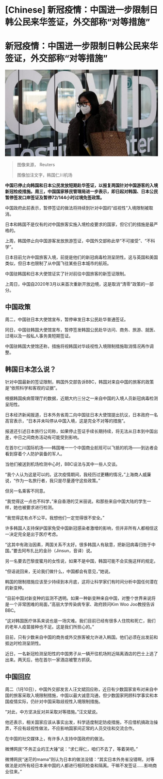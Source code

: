 # [Chinese] 新冠疫情：中国进一步限制日韩公民来华签证，外交部称“对等措施”

#  新冠疫情：中国进一步限制日韩公民来华签证，外交部称“对等措施”



![韩国仁川机场](_128247082_b1709c3ebfd6ef9e036db75097604d25186c347c0_0_5864_39091000x667.jpg)

> 图像来源，  Reuters
>
> 图像加注文字，韩国仁川机场

**中国已停止向韩国和日本公民发放短期赴华签证，以报复两国针对中国游客的入境新冠检疫措施。周三，中国国家移民管理局进一步表示，即日起对韩国、日本公民暂停签发口岸签证及暂停72/144小时过境免签政策。**

中国政府此前表示，暂停签证的做法将持续到针对中国的“歧视性”入境限制被取消。

日本和韩国不是仅有的对中国旅客实施入境检疫要求的国家，但它们的措施是最严格的。

上周，韩国停止向中国游客发放旅游签证，中国外交部称此举“不可接受”、“不科学”。

日本目前允许中国旅客入境，前提是他们的新冠病毒检测呈阴性。这与英国和美国类似，但日本也限制了从中国飞往某些日本城市的航班。

中国驻韩国和日本大使馆证实了针对前往中国旅客的新签证限制。

上周日，中国自2020年3月以来首次重新开放边境，这是取消“清零”政策的一部分。


##  中国政策

周二，中国驻日本大使馆宣布，暂停审发日本公民赴华普通签证。

同日，中国驻韩国大使馆宣布，暂停签发韩国公民赴华访问、商务、旅游、就医、过境以及一般私人事务类短期签证。

中国驻韩国大使馆还称，措施将视韩国对华歧视性入境限制措施取消情况再作调整。

##  韩国日本怎么说？

针对中国最新的签证限制，韩国外交部告诉BBC，韩国对来自中国的旅客的政策是“依照科学和客观的证据”。

根据韩国疾病管理厅的数据，近期大约三分之一来自中国的入境人员新冠病毒检测呈阳性。

日本经济新闻报道，日本外务省周二向中国驻日本大使馆提出抗议，日本政府一名高官表示，“日本并未叫停从中国入境，这是完全不对等的措施”。

报道还引述日本旅行公司称，如果停止签证手续长期持续，将无法从日本到中国出差，中日之间商务活动有可能受到影响。


在首尔仁川国际机场——韩国唯一一个中国商业航班可以飞抵的机场——到达者会看到穿着个人防护装备的军人。

当他们被送到机场检测中心时，BBC设法与其中一些人交谈。

“我个人认为这是可以的。这次疫情期间，我经历过更糟的情况，”上海商人威廉说，“作为一名旅行者，我只是尽量遵守这些政策。”

但另一名乘客不同意。

“我觉得这一点也不科学，”来自香港的艾米丽说。和那些来自中国大陆的学生一样，她也被要求进行检测。

“我觉得这有点不公平。我想他们一定觉得很不安全。”

许多韩国人支持保护国家免受中国新冠感染者激增的影响，但并非所有人都相信这一决定完全是出于医疗考虑。

“这其中有政治因素，两国关系不太好。很多韩国人有敌意，把新冠病毒归咎于中国。”要去阿布扎比的金孙（Jinsun，音译）说。

另一名要去巴黎度蜜月的女性说，如果不是中国，韩国可能不会实施这样的规定。

“但话说回来，无论我们做什么，中国都会有意见，”她说。

韩国的限制措施应该至少持续到本月底，这将让科学家们有时间分析中国任何潜在的新变种。

“目前中国对新变种的监测不透明。如果一种新变种来自中国，对整个世界来说将是一个非常困难的局面，”高丽大学传染病专家、政府顾问Kim Woo Joo教授告诉BBC。

“这对韩国医疗体系来说也是一场灾难。我们目前已经有很多人住院和死亡，我们的老年人疫苗接种也不足。这是我们所担心的。”

目前，只有少数来自中国的商务或外交旅客被允许进入韩国。他们必须在出发前和抵达时检测呈阴性。

近日，一名新冠检测呈阳性的中国男子从一辆开往机场附近隔离酒店的巴士上逃了出来。两天后，他在首尔一家酒店被警方抓获。


##  中国回应

周二（1月10日），中国外交部发言人汪文斌回应称，近日有少数国家宣布对来自中国的旅客采取入境限制措施，中国以最大诚意沟通，但少数国家罔顾科学事实和本国疫情实际，仍针对中国采取歧视性入境限制措施。

“对此，中方坚决反对并采取对等措施。”汪文斌说。

他还表示，相关国家应该从事实出发，科学适度制定防疫措施，不应借机搞政治操弄，不应有歧视性做法，不应影响国家间正常的人员交往和交流合作。

在中国的社交媒体上，有许多人支持中国政府的做法。

微博网民“不务正业的王大锤”说：“求仁得仁，咱们不去了，等着哭吧。”

微博网民“迷茫的mama”则认为日本的做法没错：“其实日本外务省没错啊，对等做法是对所有经日本来中国的人都进行相同检查和隔离。干嘛不发签证……影响商业往来。”


